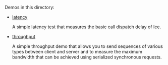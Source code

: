 Demos in this directory:

- [latency](./latency)

  A simple latency test that measures the basic call dispatch delay of
  Ice.

- [throughput](./throughput)

  A simple throughput demo that allows you to send sequences of
  various types between client and server and to measure the maximum
  bandwidth that can be achieved using serialized synchronous
  requests.
